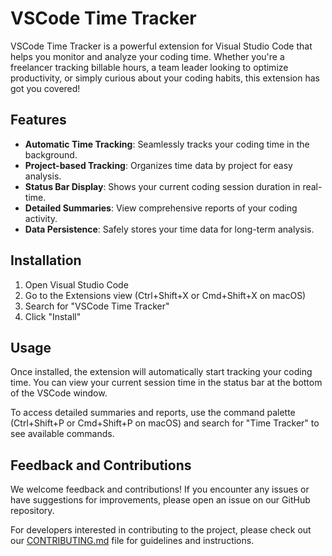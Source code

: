 # VSCode Time Tracker

VSCode Time Tracker is a powerful extension for Visual Studio Code that helps you monitor and analyze your coding time. Whether you're a freelancer tracking billable hours, a team leader looking to optimize productivity, or simply curious about your coding habits, this extension has got you covered!

## Features

- **Automatic Time Tracking**: Seamlessly tracks your coding time in the background.
- **Project-based Tracking**: Organizes time data by project for easy analysis.
- **Status Bar Display**: Shows your current coding session duration in real-time.
- **Detailed Summaries**: View comprehensive reports of your coding activity.
- **Data Persistence**: Safely stores your time data for long-term analysis.

## Installation

1. Open Visual Studio Code
2. Go to the Extensions view (Ctrl+Shift+X or Cmd+Shift+X on macOS)
3. Search for "VSCode Time Tracker"
4. Click "Install"

## Usage

Once installed, the extension will automatically start tracking your coding time. You can view your current session time in the status bar at the bottom of the VSCode window.

To access detailed summaries and reports, use the command palette (Ctrl+Shift+P or Cmd+Shift+P on macOS) and search for "Time Tracker" to see available commands.

## Feedback and Contributions

We welcome feedback and contributions! If you encounter any issues or have suggestions for improvements, please open an issue on our GitHub repository.

For developers interested in contributing to the project, please check out our [CONTRIBUTING.md](CONTRIBUTING.md) file for guidelines and instructions.


